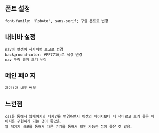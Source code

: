 ## 폰트 설정
    font-family: 'Roboto', sans-serif; 구글 폰트로 변경


##  내비바 설정
    nav에 멋쟁이 사자처럼 로고로 변경
    background-color: #FF7710;로 색상 변경
    nav 우측 글자 크기 변경


## 메인 페이지
    자기소개 내용 변경


## 느낀점
    css를 통해서 웹페이지의 디자인을 변경하면서 이전의 페이지보다 더 색다르고 보기 좋은 페이지를 구현하게 되는 것이 좋았음.
    웹 페이지 배포를 통해서 다른 기기를 통해서 확인 가능한 점이 좋은 것 같음.